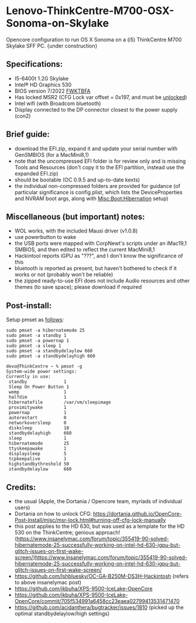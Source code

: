 # Lenovo-ThinkCentre-M700-OSX-Sonoma-on-Skylake
Opencore configuration to run OS X Sonoma on a (i5) ThinkCentre M700 Skylake SFF PC.
{under construction}

## Specifications:
- I5-6400t 1.2G Skylake
- Intel® HD Graphics 530
- BIOS version 7/2022 [FWKTBFA](https://pcsupport.lenovo.com/us/en/products/desktops-and-all-in-ones/thinkcentre-m-series-desktops/thinkcentre-m700-tiny/10hy/downloads/ds105487-flash-bios-update-intel-b150-for-thinkcentre-m700-tiny-thinkcentre-m800-m900-m900x-tiny?category=BIOS%2FUEFI) 
- Has locked MSR2 (CFG Lock var offset = 0x197, and must be [unlocked](https://dortania.github.io/OpenCore-Post-Install/misc/msr-lock.html#what-is-cfg-lock))
- Intel wifi (with Broadcom bluetooth)
- Display connected to the DP connector closest to the power supply (con2)

## Brief guide:

- download the EFI.zip, expand it and update your serial number with GenSMBIOS (for a MacMini8,1)
- note that the uncompressed EFI folder is for review only and is missing Tools and Resources (don't copy it to the EFI partition, instead use the expanded EFI.zip)
- should be bootable (OC 0.9.5 and up-to-date kexts)
- the individual non-compressed folders are provided for guidance (of particular significance is config.plist, which lists the DeviceProperties and NVRAM boot args, along with [Misc:Boot:Hibernation](https://www.insanelymac.com/forum/topic/355419-90-solved-hibernatemode-25-successfully-working-on-intel-hd-630-igpu-but-glitch-issues-on-first-wake-screen/) setup)

## Miscellaneous (but important) notes:
- WOL works, with the included Mausi driver (v1.0.8)
- use powerbutton to wake
- the USB ports were mapped with CorpNewt's scripts under an iMac19,1 SMBIOS, and then edited to reflect the current MacMini8,1
- Hackintool reports iGPU as "???", and I don't know the significance of this
- bluetooth is reported as present, but haven't bothered to check if it works or not (probably won't be reliable)
- the zipped ready-to-use EFI does not include Audio resources and other themes (to save space); please download if required

  
## Post-install:

Setup pmset as [follows](https://github.com/jkbuha/XPS-9500-IceLake-OpenCore/commit/705f534991a6458cc23eaea02799413531471470):

```
sudo pmset -a hibernatemode 25
sudo pmset -a standby 1
sudo pmset -a powernap 1
sudo pmset -a sleep 1
sudo pmset -a standbydelaylow 660
sudo pmset -a standbydelayhigh 660

devo@ThinkCentre ~ % pmset -g
System-wide power settings:
Currently in use:
 standby              1
 Sleep On Power Button 1
 womp                 1
 halfdim              1
 hibernatefile        /var/vm/sleepimage
 proximitywake        1
 powernap             1
 autorestart          0
 networkoversleep     0
 disksleep            10
 standbydelayhigh     660
 sleep                1
 hibernatemode        25
 ttyskeepawake        1
 displaysleep         5
 tcpkeepalive         1
 highstandbythreshold 50
 standbydelaylow      660
```

## Credits:
- the usual (Apple, the Dortania / Opencore team, myriads of individual users)
- Dortania on how to unlock CFG: https://dortania.github.io/OpenCore-Post-Install/misc/msr-lock.html#turning-off-cfg-lock-manually
- this post applies to the HD 630, but was used as a template for the HD 530 on the ThinkCentre; genious approach! (https://www.insanelymac.com/forum/topic/355419-90-solved-hibernatemode-25-successfully-working-on-intel-hd-630-igpu-but-glitch-issues-on-first-wake-screen/)https://www.insanelymac.com/forum/topic/355419-90-solved-hibernatemode-25-successfully-working-on-intel-hd-630-igpu-but-glitch-issues-on-first-wake-screen/
- https://github.com/lshbluesky/OC-GA-B250M-DS3H-Hackintosh (refers to above insanelymac post)
- https://github.com/jkbuha/XPS-9500-IceLake-OpenCore
- https://github.com/jkbuha/XPS-9500-IceLake-OpenCore/commit/705f534991a6458cc23eaea02799413531471470
- https://github.com/acidanthera/bugtracker/issues/1810 (picked up the optimal standbydelaylow/high settings)
